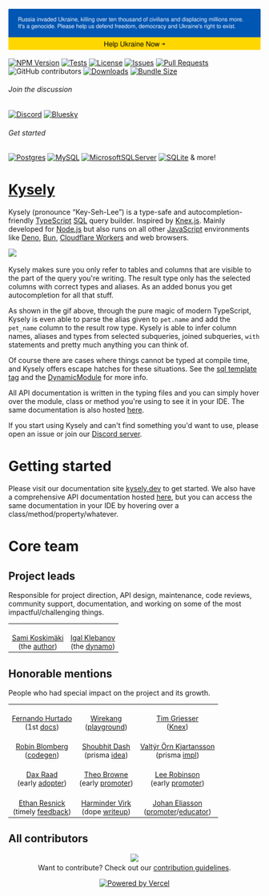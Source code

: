 [![Stand With Ukraine](https://raw.githubusercontent.com/vshymanskyy/StandWithUkraine/main/banner2-direct.svg)](https://stand-with-ukraine.pp.ua)

[![NPM Version](https://img.shields.io/npm/v/kysely?style=flat&label=latest)](https://github.com/kysely-org/kysely/releases/latest)
[![Tests](https://github.com/kysely-org/kysely/actions/workflows/test.yml/badge.svg)](https://github.com/kysely-org/kysely)
[![License](https://img.shields.io/github/license/kysely-org/kysely?style=flat)](https://github.com/kysely-org/kysely/blob/master/LICENSE)
[![Issues](https://img.shields.io/github/issues-closed/kysely-org/kysely?logo=github)](https://github.com/kysely-org/kysely/issues?q=is%3Aissue+is%3Aopen+sort%3Aupdated-desc)
[![Pull Requests](https://img.shields.io/github/issues-pr-closed/kysely-org/kysely?label=PRs&logo=github&style=flat)](https://github.com/kysely-org/kysely/pulls?q=is%3Apr+is%3Aopen+sort%3Aupdated-desc)
![GitHub contributors](https://img.shields.io/github/contributors/kysely-org/kysely)
[![Downloads](https://img.shields.io/npm/dw/kysely?logo=npm)](https://www.npmjs.com/package/kysely)
[![Bundle Size](https://img.shields.io/bundlephobia/minzip/kysely?label=size&logo=npm)](https://bundlephobia.com/package/kysely)

###### Join the discussion ⠀⠀⠀⠀⠀⠀⠀ 
[![Discord](https://img.shields.io/badge/Discord-%235865F2.svg?style=flat&logo=discord&logoColor=white)](https://discord.gg/xyBJ3GwvAm)
[![Bluesky](https://img.shields.io/badge/Bluesky-0285FF?style=flat&logo=Bluesky&logoColor=white)](https://bsky.app/profile/kysely.dev)

###### Get started
[![Postgres](https://img.shields.io/badge/postgres-%23316192.svg?style=flat&logo=postgresql&logoColor=white)](https://kysely.dev/docs/getting-started?dialect=postgresql)
[![MySQL](https://img.shields.io/badge/mysql-4479A1.svg?style=flat&logo=mysql&logoColor=white)](https://kysely.dev/docs/getting-started?dialect=mysql)
[![MicrosoftSQLServer](https://img.shields.io/badge/Microsoft%20SQL%20Server-CC2927?style=flat&logo=microsoft%20sql%20server&logoColor=white)](https://kysely.dev/docs/getting-started?dialect=mssql)
[![SQLite](https://img.shields.io/badge/sqlite-%2307405e.svg?style=flat&logo=sqlite&logoColor=white)](https://kysely.dev/docs/getting-started?dialect=sqlite)
& more!

# [Kysely](https://kysely.dev)

Kysely (pronounce “Key-Seh-Lee”) is a type-safe and autocompletion-friendly [TypeScript](https://www.typescriptlang.org/) [SQL](https://en.wikipedia.org/wiki/SQL) query builder.
Inspired by [Knex.js](http://knexjs.org/). Mainly developed for [Node.js](https://nodejs.org/en/) but also
runs on all other [JavaScript](https://developer.mozilla.org/en-US/docs/Web/JavaScript) environments like [Deno](https://deno.com/), [Bun](https://bun.sh/), [Cloudflare Workers](https://workers.cloudflare.com/)
and web browsers.

![](https://github.com/kysely-org/kysely/blob/master/assets/demo.gif)

Kysely makes sure you only refer to tables and columns that are visible to the part of the query
you're writing. The result type only has the selected columns with correct types and aliases. As an
added bonus you get autocompletion for all that stuff.

As shown in the gif above, through the pure magic of modern TypeScript, Kysely is even able to parse
the alias given to `pet.name` and add the `pet_name` column to the result row type. Kysely is able to infer
column names, aliases and types from selected subqueries, joined subqueries, `with` statements and pretty
much anything you can think of.

Of course there are cases where things cannot be typed at compile time, and Kysely offers escape
hatches for these situations. See the [sql template tag](https://kysely-org.github.io/kysely-apidoc/interfaces/Sql.html)
and the [DynamicModule](https://kysely-org.github.io/kysely-apidoc/classes/DynamicModule.html#ref) for more info.

All API documentation is written in the typing files and you can simply hover over the module, class
or method you're using to see it in your IDE. The same documentation is also hosted [here](https://kysely-org.github.io/kysely-apidoc/).

If you start using Kysely and can't find something you'd want to use, please open an issue or join our
[Discord server](https://discord.gg/xyBJ3GwvAm).

# Getting started

Please visit our documentation site [kysely.dev](https://kysely.dev) to get started. We also have a comprehensive
API documentation hosted [here](https://kysely-org.github.io/kysely-apidoc/), but you can access the same
documentation in your IDE by hovering over a class/method/property/whatever.

# Core team

## Project leads

Responsible for project direction, API design, maintenance, code reviews, community support, documentation, and working on some of the most 
impactful/challenging things.

<table>
    <tbody>
        <tr>
            <td align="center">
                <a href="https://github.com/koskimas">
                    <img src="https://avatars.githubusercontent.com/u/846508?v=4?s=100" width="100px;" alt=""/>
                    <br />
                    Sami Koskimäki
                </a>
                <br />
                (the <a href="https://web.archive.org/web/20211203210043/https://www.jakso.me/blog/kysely-a-type-safe-sql-query-builder-for-typescript">author</a>)
            </td>
            <td align="center">
                <a href="https://github.com/igalklebanov">
                    <img src="https://avatars.githubusercontent.com/u/14938291?v=4&s=100" width="100px;" alt=""/>
                    <br />
                    Igal Klebanov
                </a>
                <br />
                (the <a href="https://github.com/kysely-org/kysely/pull/1414#issuecomment-2781281996">dynamo</a>)
            </td>
        </tr>
    </tbody>
</table>

## Honorable mentions

People who had special impact on the project and its growth.

<table>
    <tbody>
        <tr>
            <td align="center">
                <a href="https://github.com/fhur">
                    <img src="https://avatars.githubusercontent.com/u/6452323?v=4&s=100" width="100px;" alt=""/>
                    <br />
                    Fernando Hurtado
                </a>
                <br />
                (1st <a href="https://kysely.dev">docs</a>)
            </td>
            <td align="center">
                <a href="https://github.com/wirekang">
                    <img src="https://avatars.githubusercontent.com/u/43294688?v=4&s=100" width="100px;" alt=""/>
                    <br />
                    Wirekang
                </a>
                <br />
                (<a href="https://kyse.link">playground</a>)
            </td>
            <td align="center">
                <a href="https://github.com/tgriesser">
                    <img src="https://avatars.githubusercontent.com/u/154748?v=4&s=100" width="100px;" alt=""/>
                    <br />
                    Tim Griesser
                </a>
                <br />
                (<a href="https://knexjs.org/">Knex</a>)
            </td>
        </tr>
        <tr>
            <td align="center">
                <a href="https://github.com/RobinBlomberg">
                    <img src="https://avatars.githubusercontent.com/u/20827397?v=4&s=100" width="100px;" alt=""/>
                    <br />
                    Robin Blomberg
                </a>
                <br />
                (<a href="https://github.com/RobinBlomberg/kysely-codegen">codegen</a>)
            </td>
                        <td align="center">
                <a href="https://github.com/nexxeln">
                    <img src="https://avatars.githubusercontent.com/u/95541290?v=4&s=100" width="100px" alt="" />
                    <br />
                    Shoubhit Dash
                </a>
                <br />
                (prisma <a href="https://www.nexxel.dev/blog/typesafe-database">idea</a>)
            </td>
            <td align="center">
                <a href="https://github.com/nexxeln">
                    <img src="https://avatars.githubusercontent.com/u/3050355?v=4&s=100" width="100px" alt="" />
                    <br />
                    Valtýr Örn Kjartansson
                </a>
                <br />
                (prisma <a href="https://github.com/valtyr/prisma-kysely">impl</a>)
            </td>
        </tr>
        <tr>
            <td align="center">
                <a href="https://github.com/thdxr">
                    <img src="https://avatars.githubusercontent.com/u/826656?v=4&s=100" width="100px;" alt=""/>
                    <br />
                    Dax Raad
                </a>
                <br />
                (early <a href="https://thdxr.com/post/serverless-relational-showdown">adopter</a>)
            </td>
            <td align="center">
                <a href="https://github.com/t3dotgg">
                    <img src="https://avatars.githubusercontent.com/u/6751787?v=4&s=100" width="100px;" alt=""/>
                    <br />
                    Theo Browne
                </a>
                <br />
                (early <a href="https://discord.com/channels/966627436387266600/988912020558602331/993220628154961930">promoter</a>)
            </td>
            <td align="center">
                <a href="https://github.com/leerob">
                    <img src="https://avatars.githubusercontent.com/u/9113740?v=4&s=100" width="100px;" alt="" />
                    <br />
                    Lee Robinson
                </a>
                <br />
                (early <a href="https://x.com/leerob/status/1576929372811849730">promoter</a>)
            </td>
        </tr>
        <tr>
            <td align="center">
                <a href="https://github.com/ethanresnick">
                    <img src="https://avatars.githubusercontent.com/u/471894?v=4&s=100" width="100px" alt="" />
                    <br />
                    Ethan Resnick
                </a>
                <br />
                (timely <a href="https://github.com/kysely-org/kysely/issues/494">feedback</a>)
            </td>
            <td align="center">
                <a href="https://github.com/thetutlage">
                    <img src="https://avatars.githubusercontent.com/u/1706381?v=4&s=100" width="100px;" alt="" />
                    <br />
                    Harminder Virk
                </a>
                <br />
                (dope <a href="https://github.com/thetutlage/meta/discussions/8">writeup</a>)
            </td>
            <td align="center">
                <a href="https://github.com/elitan">
                    <img src="https://avatars.githubusercontent.com/u/331818?v=4&s=100" width="100px;" alt="" />
                    <br />
                    Johan Eliasson
                </a>
                <br />
                (<a href="https://eliasson.me/articles/crafting-the-perfect-t3-stack-my-journey-with-kysely-atlas-and-clerk">promoter</a>/<a href="https://www.youtube.com/watch?v=u2s39dRIpCM">educator</a>)
            </td>
        </tr>
        <!-- <tr>
            <td align="center">
                <a href="">
                    <img src="" width="100px;" alt="" />
                    <br />
                    Name
                </a>
                <br />
                (contribution)
            </td>
        </tr> -->
    </tbody>
</table>

## All contributors

<p align="center">
    <a href="https://github.com/kysely-org/kysely/graphs/contributors">
        <img src="https://contrib.rocks/image?repo=kysely-org/kysely" />
    </a>
    </br>
    <span>Want to contribute? Check out our <a href="./CONTRIBUTING.md" >contribution guidelines</a>.</span>
</p>

<p align="center">
    <a href="https://vercel.com/?utm_source=kysely&utm_campaign=oss">
        <img src="https://kysely.dev/img/powered-by-vercel.svg" alt="Powered by Vercel" />
    </a>
</p>
